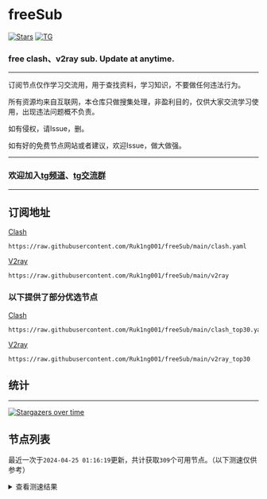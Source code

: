 # freeSub
[![Stars](https://img.shields.io/github/stars/Ruk1ng001/freeSub)](https://github.com/Ruk1ng001/freeSub/stargazers)
[![TG](https://img.shields.io/badge/Telegram-gray?logo=Telegram)](https://t.me/Ruk1ng001)
### free clash、v2ray sub. Update at anytime.

---

订阅节点仅作学习交流用，用于查找资料，学习知识，不要做任何违法行为。

所有资源均来自互联网，本仓库只做搜集处理，非盈利目的，仅供大家交流学习使用，出现违法问题概不负责。

如有侵权，请Issue，删。

如有好的免费节点网站或者建议，欢迎Issue，做大做强。

---

### 欢迎加入[tg频道](https://t.me/Ruk1ng001)、[tg交流群](https://t.me/+-e-b04EE5Cw2NmU1)

---

## 订阅地址
[Clash](https://raw.githubusercontent.com/Ruk1ng001/freeSub/main/clash.yaml)
```
https://raw.githubusercontent.com/Ruk1ng001/freeSub/main/clash.yaml
```
[V2ray](https://raw.githubusercontent.com/Ruk1ng001/freeSub/main/v2ray)
```
https://raw.githubusercontent.com/Ruk1ng001/freeSub/main/v2ray
```
### 以下提供了部分优选节点

[Clash](https://raw.githubusercontent.com/Ruk1ng001/freeSub/main/clash_top30.yaml)
```
https://raw.githubusercontent.com/Ruk1ng001/freeSub/main/clash_top30.yaml
```
[V2ray](https://raw.githubusercontent.com/Ruk1ng001/freeSub/main/v2ray_top30)
```
https://raw.githubusercontent.com/Ruk1ng001/freeSub/main/v2ray_top30
```

## 统计

---

[![Stargazers over time](https://starchart.cc/Ruk1ng001/freeSub.svg)](https://starchart.cc/Ruk1ng001/freeSub)

## 节点列表

最近一次于`2024-04-25 01:16:19`更新，共计获取`309`个可用节点。（以下测速仅供参考）

<details> <summary>查看测速结果</summary>

| 序号 | 节点 | 带宽 | 延迟 |
|:--:|:--:|:--:|:--:|
 | 1 | github.com/Ruk1ng001_1622340209 | 1.20MB/s | 320.00ms |
 | 2 | github.com/Ruk1ng001_30861099 | 1.17MB/s | 456.00ms |
 | 3 | github.com/Ruk1ng001_-1864966559 | 1.10MB/s | 622.00ms |
 | 4 | github.com/Ruk1ng001_149570347 | 1.09MB/s | 475.00ms |
 | 5 | github.com/Ruk1ng001_1304059086 | 1.04MB/s | 675.00ms |
 | 6 | github.com/Ruk1ng001_2094221260 | 1.01MB/s | 802.00ms |
 | 7 | github.com/Ruk1ng001_-1392060987 | 982.51KB/s | 850.00ms |
 | 8 | github.com/Ruk1ng001_-885740457 | 980.83KB/s | 424.00ms |
 | 9 | github.com/Ruk1ng001_-1528334150 | 971.29KB/s | 525.00ms |
 | 10 | github.com/Ruk1ng001_1189348851 | 917.83KB/s | 749.00ms |
 | 11 | github.com/Ruk1ng001_1708283347 | 917.27KB/s | 652.00ms |
 | 12 | github.com/Ruk1ng001_-314328584 | 850.38KB/s | 729.00ms |
 | 13 | github.com/Ruk1ng001_-746861230 | 834.48KB/s | 767.00ms |
 | 14 | github.com/Ruk1ng001_1265275815 | 812.34KB/s | 644.00ms |
 | 15 | github.com/Ruk1ng001_-1642101362 | 795.15KB/s | 904.00ms |
 | 16 | github.com/Ruk1ng001_1234401478 | 789.42KB/s | 1043.00ms |
 | 17 | github.com/Ruk1ng001_1453185792 | 785.34KB/s | 1038.00ms |
 | 18 | github.com/Ruk1ng001_-432031606 | 772.75KB/s | 1071.00ms |
 | 19 | github.com/Ruk1ng001_78544697 | 765.39KB/s | 1052.00ms |
 | 20 | github.com/Ruk1ng001_217553107 | 746.48KB/s | 1073.00ms |
 | 21 | github.com/Ruk1ng001_1051052340 | 737.92KB/s | 1074.00ms |
 | 22 | github.com/Ruk1ng001_34642162 | 727.02KB/s | 1104.00ms |
 | 23 | github.com/Ruk1ng001_-217715252 | 726.65KB/s | 1053.00ms |
 | 24 | github.com/Ruk1ng001_672420405 | 719.22KB/s | 778.00ms |
 | 25 | github.com/Ruk1ng001_1108544810 | 678.34KB/s | 842.00ms |
 | 26 | github.com/Ruk1ng001_517339743 | 678.10KB/s | 1119.00ms |
 | 27 | github.com/Ruk1ng001_2013146544 | 675.11KB/s | 850.00ms |
 | 28 | github.com/Ruk1ng001_405459705 | 665.41KB/s | 921.00ms |
 | 29 | github.com/Ruk1ng001_-1963472985 | 662.48KB/s | 570.00ms |
 | 30 | github.com/Ruk1ng001_-1113766513 | 659.27KB/s | 867.00ms |
 | 31 | github.com/Ruk1ng001_-1848785995 | 650.73KB/s | 1023.00ms |
 | 32 | github.com/Ruk1ng001_1660639752 | 650.19KB/s | 960.00ms |
 | 33 | github.com/Ruk1ng001_-882163439 | 643.33KB/s | 629.00ms |
 | 34 | github.com/Ruk1ng001_1545352290 | 641.48KB/s | 992.00ms |
 | 35 | github.com/Ruk1ng001_-725807403 | 626.79KB/s | 1134.00ms |
 | 36 | github.com/Ruk1ng001_1841188907 | 623.83KB/s | 697.00ms |
 | 37 | github.com/Ruk1ng001_315902490 | 620.18KB/s | 1206.00ms |
 | 38 | github.com/Ruk1ng001_-980798972 | 618.97KB/s | 339.00ms |
 | 39 | github.com/Ruk1ng001_-1295597631 | 614.78KB/s | 1266.00ms |
 | 40 | github.com/Ruk1ng001_643088441 | 607.43KB/s | 1119.00ms |
 | 41 | github.com/Ruk1ng001_-1060717499 | 601.32KB/s | 943.00ms |
 | 42 | github.com/Ruk1ng001_1391223984 | 600.63KB/s | 1151.00ms |
 | 43 | github.com/Ruk1ng001_-360716951 | 597.32KB/s | 853.00ms |
 | 44 | github.com/Ruk1ng001_1218744167 | 590.81KB/s | 924.00ms |
 | 45 | github.com/Ruk1ng001_248952181 | 567.88KB/s | 1205.00ms |
 | 46 | github.com/Ruk1ng001_-1608421029 | 562.74KB/s | 1323.00ms |
 | 47 | github.com/Ruk1ng001_-1410977460 | 560.73KB/s | 995.00ms |
 | 48 | github.com/Ruk1ng001_648588487 | 560.73KB/s | 1283.00ms |
 | 49 | github.com/Ruk1ng001_-943236086 | 558.22KB/s | 921.00ms |
 | 50 | github.com/Ruk1ng001_91389111 | 556.97KB/s | 1167.00ms |
 | 51 | github.com/Ruk1ng001_-1508460034 | 555.79KB/s | 1007.00ms |
 | 52 | github.com/Ruk1ng001_974439543 | 550.51KB/s | 903.00ms |
 | 53 | github.com/Ruk1ng001_1697733170 | 548.20KB/s | 1173.00ms |
 | 54 | github.com/Ruk1ng001_-1981730218 | 546.12KB/s | 1031.00ms |
 | 55 | github.com/Ruk1ng001_1043516510 | 542.96KB/s | 1257.00ms |
 | 56 | github.com/Ruk1ng001_-1432597893 | 542.87KB/s | 1493.00ms |
 | 57 | github.com/Ruk1ng001_1479285153 | 541.18KB/s | 974.00ms |
 | 58 | github.com/Ruk1ng001_-1664927039 | 539.18KB/s | 1256.00ms |
 | 59 | github.com/Ruk1ng001_-505711197 | 525.23KB/s | 1063.00ms |
 | 60 | github.com/Ruk1ng001_1477765778 | 517.68KB/s | 929.00ms |
 | 61 | github.com/Ruk1ng001_1076375240 | 515.02KB/s | 1417.00ms |
 | 62 | github.com/Ruk1ng001_-1761379707 | 513.82KB/s | 1218.00ms |
 | 63 | github.com/Ruk1ng001_-1610690298 | 510.72KB/s | 1117.00ms |
 | 64 | github.com/Ruk1ng001_-951551724 | 509.79KB/s | 1261.00ms |
 | 65 | github.com/Ruk1ng001_1675485028 | 507.74KB/s | 995.00ms |
 | 66 | github.com/Ruk1ng001_-1903884786 | 505.57KB/s | 1037.00ms |
 | 67 | github.com/Ruk1ng001_-1416248414 | 505.07KB/s | 1214.00ms |
 | 68 | github.com/Ruk1ng001_-1076403695 | 503.38KB/s | 1352.00ms |
 | 69 | github.com/Ruk1ng001_-1147564470 | 502.17KB/s | 924.00ms |
 | 70 | github.com/Ruk1ng001_620924739 | 501.54KB/s | 1439.00ms |
 | 71 | github.com/Ruk1ng001_469154745 | 500.02KB/s | 943.00ms |
 | 72 | github.com/Ruk1ng001_-1012206766 | 497.19KB/s | 1091.00ms |
 | 73 | github.com/Ruk1ng001_50509899 | 495.30KB/s | 1059.00ms |
 | 74 | github.com/Ruk1ng001_-1547342265 | 492.63KB/s | 1281.00ms |
 | 75 | github.com/Ruk1ng001_-899982482 | 490.19KB/s | 1248.00ms |
 | 76 | github.com/Ruk1ng001_-1372105984 | 490.12KB/s | 1127.00ms |
 | 77 | github.com/Ruk1ng001_-1459855093 | 488.39KB/s | 924.00ms |
 | 78 | github.com/Ruk1ng001_-102997315 | 486.36KB/s | 1138.00ms |
 | 79 | github.com/Ruk1ng001_1148358779 | 484.77KB/s | 1302.00ms |
 | 80 | github.com/Ruk1ng001_1528973136 | 479.47KB/s | 1768.00ms |
 | 81 | github.com/Ruk1ng001_127774605 | 478.66KB/s | 656.00ms |
 | 82 | github.com/Ruk1ng001_809344480 | 478.05KB/s | 559.00ms |
 | 83 | github.com/Ruk1ng001_1303543440 | 472.84KB/s | 1549.00ms |
 | 84 | github.com/Ruk1ng001_185289708 | 467.97KB/s | 1234.00ms |
 | 85 | github.com/Ruk1ng001_956923357 | 463.91KB/s | 1359.00ms |
 | 86 | github.com/Ruk1ng001_1578342416 | 454.55KB/s | 1196.00ms |
 | 87 | github.com/Ruk1ng001_1276112101 | 454.31KB/s | 1259.00ms |
 | 88 | github.com/Ruk1ng001_2051807734 | 453.50KB/s | 1568.00ms |
 | 89 | github.com/Ruk1ng001_1054120835 | 452.69KB/s | 1232.00ms |
 | 90 | github.com/Ruk1ng001_489497102 | 452.02KB/s | 1664.00ms |
 | 91 | github.com/Ruk1ng001_1767664440 | 451.63KB/s | 1551.00ms |
 | 92 | github.com/Ruk1ng001_-231658095 | 447.07KB/s | 1750.00ms |
 | 93 | github.com/Ruk1ng001_233576226 | 438.96KB/s | 822.00ms |
 | 94 | github.com/Ruk1ng001_2146906324 | 435.88KB/s | 1476.00ms |
 | 95 | github.com/Ruk1ng001_-1405720368 | 430.80KB/s | 1763.00ms |
 | 96 | github.com/Ruk1ng001_-1248491955 | 420.86KB/s | 1560.00ms |
 | 97 | github.com/Ruk1ng001_-296243146 | 420.70KB/s | 1784.00ms |
 | 98 | github.com/Ruk1ng001_1843542469 | 420.40KB/s | 1429.00ms |
 | 99 | github.com/Ruk1ng001_-2035409638 | 418.59KB/s | 1113.00ms |
 | 100 | github.com/Ruk1ng001_-1182257461 | 416.95KB/s | 1569.00ms |
 | 101 | github.com/Ruk1ng001_-162161061 | 414.89KB/s | 1352.00ms |
 | 102 | github.com/Ruk1ng001_-508264275 | 413.63KB/s | 1743.00ms |
 | 103 | github.com/Ruk1ng001_-336821796 | 407.47KB/s | 520.00ms |
 | 104 | github.com/Ruk1ng001_-1022577686 | 398.00KB/s | 1010.00ms |
 | 105 | github.com/Ruk1ng001_-352530556 | 397.54KB/s | 1524.00ms |
 | 106 | github.com/Ruk1ng001_1132634313 | 392.15KB/s | 1426.00ms |
 | 107 | github.com/Ruk1ng001_1713681835 | 392.08KB/s | 1959.00ms |
 | 108 | github.com/Ruk1ng001_-1259910031 | 390.98KB/s | 2185.00ms |
 | 109 | github.com/Ruk1ng001_-15521473 | 390.75KB/s | 1575.00ms |
 | 110 | github.com/Ruk1ng001_434544902 | 386.72KB/s | 1269.00ms |
 | 111 | github.com/Ruk1ng001_1107675649 | 386.49KB/s | 2013.00ms |
 | 112 | github.com/Ruk1ng001_1756145984 | 382.04KB/s | 1667.00ms |
 | 113 | github.com/Ruk1ng001_-1012681528 | 380.76KB/s | 1470.00ms |
 | 114 | github.com/Ruk1ng001_-167904798 | 380.74KB/s | 1555.00ms |
 | 115 | github.com/Ruk1ng001_820141848 | 380.57KB/s | 2060.00ms |
 | 116 | github.com/Ruk1ng001_-168767645 | 378.81KB/s | 1560.00ms |
 | 117 | github.com/Ruk1ng001_1850787292 | 377.76KB/s | 1619.00ms |
 | 118 | github.com/Ruk1ng001_-1408563685 | 377.53KB/s | 2016.00ms |
 | 119 | github.com/Ruk1ng001_-2098973249 | 372.62KB/s | 1301.00ms |
 | 120 | github.com/Ruk1ng001_-605490167 | 370.08KB/s | 1545.00ms |
 | 121 | github.com/Ruk1ng001_1303578646 | 365.67KB/s | 1631.00ms |
 | 122 | github.com/Ruk1ng001_461621737 | 364.37KB/s | 1822.00ms |
 | 123 | github.com/Ruk1ng001_755780082 | 363.90KB/s | 1134.00ms |
 | 124 | github.com/Ruk1ng001_1855943804 | 359.63KB/s | 2105.00ms |
 | 125 | github.com/Ruk1ng001_-982204796 | 359.53KB/s | 2428.00ms |
 | 126 | github.com/Ruk1ng001_-973268451 | 358.84KB/s | 1478.00ms |
 | 127 | github.com/Ruk1ng001_-1447900392 | 357.00KB/s | 1826.00ms |
 | 128 | github.com/Ruk1ng001_1127819878 | 354.08KB/s | 1633.00ms |
 | 129 | github.com/Ruk1ng001_-112516412 | 353.52KB/s | 1791.00ms |
 | 130 | github.com/Ruk1ng001_-422691333 | 351.38KB/s | 1491.00ms |
 | 131 | github.com/Ruk1ng001_737990942 | 347.86KB/s | 2351.00ms |
 | 132 | github.com/Ruk1ng001_215008941 | 347.81KB/s | 1993.00ms |
 | 133 | github.com/Ruk1ng001_-2138721955 | 347.02KB/s | 2104.00ms |
 | 134 | github.com/Ruk1ng001_-1297579895 | 346.85KB/s | 2076.00ms |
 | 135 | github.com/Ruk1ng001_1295306959 | 346.38KB/s | 2087.00ms |
 | 136 | github.com/Ruk1ng001_1791510632 | 346.14KB/s | 842.00ms |
 | 137 | github.com/Ruk1ng001_956416173 | 345.38KB/s | 2329.00ms |
 | 138 | github.com/Ruk1ng001_1002866549 | 344.20KB/s | 1814.00ms |
 | 139 | github.com/Ruk1ng001_-355151149 | 343.57KB/s | 2037.00ms |
 | 140 | github.com/Ruk1ng001_-2132706224 | 342.28KB/s | 1735.00ms |
 | 141 | github.com/Ruk1ng001_1457798644 | 335.70KB/s | 1889.00ms |
 | 142 | github.com/Ruk1ng001_613702070 | 335.44KB/s | 2237.00ms |
 | 143 | github.com/Ruk1ng001_390994783 | 333.58KB/s | 1360.00ms |
 | 144 | github.com/Ruk1ng001_-2083992603 | 333.08KB/s | 1152.00ms |
 | 145 | github.com/Ruk1ng001_1855538875 | 332.36KB/s | 797.00ms |
 | 146 | github.com/Ruk1ng001_-294050148 | 330.95KB/s | 1554.00ms |
 | 147 | github.com/Ruk1ng001_823029180 | 327.17KB/s | 1999.00ms |
 | 148 | github.com/Ruk1ng001_2014569604 | 323.92KB/s | 1885.00ms |
 | 149 | github.com/Ruk1ng001_1036870570 | 322.75KB/s | 1850.00ms |
 | 150 | github.com/Ruk1ng001_-213765393 | 322.70KB/s | 2351.00ms |
 | 151 | github.com/Ruk1ng001_288485358 | 321.61KB/s | 2381.00ms |
 | 152 | github.com/Ruk1ng001_1812061750 | 320.79KB/s | 1609.00ms |
 | 153 | github.com/Ruk1ng001_-126914302 | 318.49KB/s | 1758.00ms |
 | 154 | github.com/Ruk1ng001_-1288451238 | 318.08KB/s | 2406.00ms |
 | 155 | github.com/Ruk1ng001_676081494 | 315.94KB/s | 1207.00ms |
 | 156 | github.com/Ruk1ng001_24015290 | 312.92KB/s | 1185.00ms |
 | 157 | github.com/Ruk1ng001_-1536887674 | 312.56KB/s | 1842.00ms |
 | 158 | github.com/Ruk1ng001_869834999 | 311.05KB/s | 1819.00ms |
 | 159 | github.com/Ruk1ng001_-618823350 | 309.39KB/s | 1868.00ms |
 | 160 | github.com/Ruk1ng001_-406745197 | 306.89KB/s | 1231.00ms |
 | 161 | github.com/Ruk1ng001_-325878939 | 304.51KB/s | 2269.00ms |
 | 162 | github.com/Ruk1ng001_-1649123698 | 303.00KB/s | 2399.00ms |
 | 163 | github.com/Ruk1ng001_145934326 | 299.79KB/s | 2012.00ms |
 | 164 | github.com/Ruk1ng001_-1381294047 | 298.45KB/s | 1898.00ms |
 | 165 | github.com/Ruk1ng001_615813087 | 298.40KB/s | 2046.00ms |
 | 166 | github.com/Ruk1ng001_-247650983 | 297.73KB/s | 969.00ms |
 | 167 | github.com/Ruk1ng001_-429631634 | 297.67KB/s | 897.00ms |
 | 168 | github.com/Ruk1ng001_-540721158 | 297.49KB/s | 1418.00ms |
 | 169 | github.com/Ruk1ng001_-386980286 | 296.91KB/s | 1030.00ms |
 | 170 | github.com/Ruk1ng001_-1037549057 | 295.96KB/s | 2415.00ms |
 | 171 | github.com/Ruk1ng001_-656592061 | 295.67KB/s | 1077.00ms |
 | 172 | github.com/Ruk1ng001_-1298267898 | 291.37KB/s | 1909.00ms |
 | 173 | github.com/Ruk1ng001_-1990456757 | 289.72KB/s | 717.00ms |
 | 174 | github.com/Ruk1ng001_-1624457703 | 281.99KB/s | 2183.00ms |
 | 175 | github.com/Ruk1ng001_-553933340 | 280.17KB/s | 1809.00ms |
 | 176 | github.com/Ruk1ng001_-1908810807 | 278.65KB/s | 1856.00ms |
 | 177 | github.com/Ruk1ng001_749528047 | 274.25KB/s | 2153.00ms |
 | 178 | github.com/Ruk1ng001_509000907 | 273.51KB/s | 1021.00ms |
 | 179 | github.com/Ruk1ng001_540321881 | 271.47KB/s | 967.00ms |
 | 180 | github.com/Ruk1ng001_1223546598 | 267.07KB/s | 2384.00ms |
 | 181 | github.com/Ruk1ng001_1121139230 | 266.11KB/s | 2483.00ms |
 | 182 | github.com/Ruk1ng001_788627129 | 265.03KB/s | 2122.00ms |
 | 183 | github.com/Ruk1ng001_-1992285691 | 262.80KB/s | 1764.00ms |
 | 184 | github.com/Ruk1ng001_1452565874 | 259.45KB/s | 1389.00ms |
 | 185 | github.com/Ruk1ng001_1317557680 | 257.57KB/s | 246.00ms |
 | 186 | github.com/Ruk1ng001_1566077111 | 255.73KB/s | 1117.00ms |
 | 187 | github.com/Ruk1ng001_-102191318 | 255.71KB/s | 1313.00ms |
 | 188 | github.com/Ruk1ng001_1275629138 | 255.13KB/s | 1616.00ms |
 | 189 | github.com/Ruk1ng001_1105010861 | 255.05KB/s | 1745.00ms |
 | 190 | github.com/Ruk1ng001_-1425530055 | 250.00KB/s | 1051.00ms |
 | 191 | github.com/Ruk1ng001_798975496 | 247.41KB/s | 2048.00ms |
 | 192 | github.com/Ruk1ng001_-439876894 | 245.62KB/s | 2285.00ms |
 | 193 | github.com/Ruk1ng001_1618469757 | 242.81KB/s | 1692.00ms |
 | 194 | github.com/Ruk1ng001_-1408388769 | 236.40KB/s | 2229.00ms |
 | 195 | github.com/Ruk1ng001_-2101341721 | 236.12KB/s | 2222.00ms |
 | 196 | github.com/Ruk1ng001_1404508037 | 235.35KB/s | 2283.00ms |
 | 197 | github.com/Ruk1ng001_-71894913 | 232.89KB/s | 1918.00ms |
 | 198 | github.com/Ruk1ng001_-1499399495 | 230.93KB/s | 1558.00ms |
 | 199 | github.com/Ruk1ng001_-1866195546 | 227.01KB/s | 2251.00ms |
 | 200 | github.com/Ruk1ng001_123610043 | 225.07KB/s | 914.00ms |
 | 201 | github.com/Ruk1ng001_103352284 | 224.55KB/s | 1818.00ms |
 | 202 | github.com/Ruk1ng001_-419515231 | 219.95KB/s | 1701.00ms |
 | 203 | github.com/Ruk1ng001_-254726555 | 219.71KB/s | 638.00ms |
 | 204 | github.com/Ruk1ng001_1540494780 | 218.85KB/s | 2188.00ms |
 | 205 | github.com/Ruk1ng001_77254509 | 216.72KB/s | 2175.00ms |
 | 206 | github.com/Ruk1ng001_981293481 | 213.13KB/s | 882.00ms |
 | 207 | github.com/Ruk1ng001_1801842711 | 213.11KB/s | 242.00ms |
 | 208 | github.com/Ruk1ng001_-639113990 | 212.85KB/s | 920.00ms |
 | 209 | github.com/Ruk1ng001_-2050744884 | 211.94KB/s | 585.00ms |
 | 210 | github.com/Ruk1ng001_-845872662 | 211.92KB/s | 554.00ms |
 | 211 | github.com/Ruk1ng001_-1482623560 | 211.92KB/s | 1694.00ms |
 | 212 | github.com/Ruk1ng001_-1571541365 | 209.76KB/s | 1716.00ms |
 | 213 | github.com/Ruk1ng001_-1331837002 | 207.81KB/s | 2148.00ms |
 | 214 | github.com/Ruk1ng001_-958265204 | 206.22KB/s | 1392.00ms |
 | 215 | github.com/Ruk1ng001_1441344122 | 203.46KB/s | 1041.00ms |
 | 216 | github.com/Ruk1ng001_-73158214 | 202.95KB/s | 1780.00ms |
 | 217 | github.com/Ruk1ng001_1022626579 | 202.92KB/s | 2400.00ms |
 | 218 | github.com/Ruk1ng001_128862568 | 199.26KB/s | 1669.00ms |
 | 219 | github.com/Ruk1ng001_838451797 | 198.57KB/s | 1897.00ms |
 | 220 | github.com/Ruk1ng001_27274091 | 198.55KB/s | 2189.00ms |
 | 221 | github.com/Ruk1ng001_1276200866 | 194.82KB/s | 1797.00ms |
 | 222 | github.com/Ruk1ng001_1437141132 | 191.83KB/s | 2294.00ms |
 | 223 | github.com/Ruk1ng001_514694317 | 191.49KB/s | 1194.00ms |
 | 224 | github.com/Ruk1ng001_-2004825780 | 190.85KB/s | 1009.00ms |
 | 225 | github.com/Ruk1ng001_-1180896422 | 189.70KB/s | 2160.00ms |
 | 226 | github.com/Ruk1ng001_1360201207 | 189.59KB/s | 1283.00ms |
 | 227 | github.com/Ruk1ng001_-1296553088 | 184.17KB/s | 1241.00ms |
 | 228 | github.com/Ruk1ng001_-1509249232 | 183.74KB/s | 914.00ms |
 | 229 | github.com/Ruk1ng001_-1002978388 | 183.37KB/s | 1590.00ms |
 | 230 | github.com/Ruk1ng001_947990899 | 180.67KB/s | 1145.00ms |
 | 231 | github.com/Ruk1ng001_348398849 | 178.19KB/s | 1936.00ms |
 | 232 | github.com/Ruk1ng001_-1274676975 | 175.19KB/s | 1393.00ms |
 | 233 | github.com/Ruk1ng001_942873063 | 171.46KB/s | 1303.00ms |
 | 234 | github.com/Ruk1ng001_1388672434 | 170.87KB/s | 1165.00ms |
 | 235 | github.com/Ruk1ng001_1584916375 | 170.52KB/s | 899.00ms |
 | 236 | github.com/Ruk1ng001_-398383811 | 170.29KB/s | 980.00ms |
 | 237 | github.com/Ruk1ng001_-2030407908 | 170.29KB/s | 332.00ms |
 | 238 | github.com/Ruk1ng001_1184940032 | 170.15KB/s | 985.00ms |
 | 239 | github.com/Ruk1ng001_-1319432735 | 169.81KB/s | 348.00ms |
 | 240 | github.com/Ruk1ng001_2041818005 | 168.83KB/s | 1453.00ms |
 | 241 | github.com/Ruk1ng001_884534536 | 168.65KB/s | 231.00ms |
 | 242 | github.com/Ruk1ng001_257108178 | 166.11KB/s | 1724.00ms |
 | 243 | github.com/Ruk1ng001_-593936560 | 164.86KB/s | 2152.00ms |
 | 244 | github.com/Ruk1ng001_-1756876630 | 164.56KB/s | 2766.00ms |
 | 245 | github.com/Ruk1ng001_-812936061 | 162.00KB/s | 1087.00ms |
 | 246 | github.com/Ruk1ng001_-1995948850 | 159.32KB/s | 1252.00ms |
 | 247 | github.com/Ruk1ng001_539087776 | 158.56KB/s | 1944.00ms |
 | 248 | github.com/Ruk1ng001_792274022 | 155.33KB/s | 1120.00ms |
 | 249 | github.com/Ruk1ng001_1848666999 | 152.72KB/s | 1535.00ms |
 | 250 | github.com/Ruk1ng001_661344923 | 149.83KB/s | 1110.00ms |
 | 251 | github.com/Ruk1ng001_63091109 | 147.97KB/s | 1045.00ms |
 | 252 | github.com/Ruk1ng001_-877762697 | 145.86KB/s | 1147.00ms |
 | 253 | github.com/Ruk1ng001_1422041841 | 145.54KB/s | 1733.00ms |
 | 254 | github.com/Ruk1ng001_-1176015740 | 143.71KB/s | 2035.00ms |
 | 255 | github.com/Ruk1ng001_-60611566 | 143.28KB/s | 557.00ms |
 | 256 | github.com/Ruk1ng001_-932963556 | 139.97KB/s | 1126.00ms |
 | 257 | github.com/Ruk1ng001_-1514766132 | 138.23KB/s | 2426.00ms |
 | 258 | github.com/Ruk1ng001_1165015338 | 135.81KB/s | 1556.00ms |
 | 259 | github.com/Ruk1ng001_1460056388 | 135.80KB/s | 753.00ms |
 | 260 | github.com/Ruk1ng001_825517196 | 131.01KB/s | 1409.00ms |
 | 261 | github.com/Ruk1ng001_1214185482 | 127.86KB/s | 386.00ms |
 | 262 | github.com/Ruk1ng001_194184434 | 127.85KB/s | 932.00ms |
 | 263 | github.com/Ruk1ng001_1844541097 | 127.83KB/s | 848.00ms |
 | 264 | github.com/Ruk1ng001_411432096 | 127.44KB/s | 842.00ms |
 | 265 | github.com/Ruk1ng001_-1278548579 | 123.14KB/s | 2434.00ms |
 | 266 | github.com/Ruk1ng001_-1769529956 | 122.17KB/s | 2337.00ms |
 | 267 | github.com/Ruk1ng001_-475651946 | 121.80KB/s | 313.00ms |
 | 268 | github.com/Ruk1ng001_1238333618 | 120.98KB/s | 2014.00ms |
 | 269 | github.com/Ruk1ng001_-1348858616 | 117.68KB/s | 1049.00ms |
 | 270 | github.com/Ruk1ng001_108650940 | 116.21KB/s | 1559.00ms |
 | 271 | github.com/Ruk1ng001_2112254635 | 115.93KB/s | 761.00ms |
 | 272 | github.com/Ruk1ng001_-2025837458 | 114.76KB/s | 1511.00ms |
 | 273 | github.com/Ruk1ng001_-1891711975 | 109.72KB/s | 781.00ms |
 | 274 | github.com/Ruk1ng001_897895180 | 108.07KB/s | 2131.00ms |
 | 275 | github.com/Ruk1ng001_260617188 | 107.92KB/s | 1866.00ms |
 | 276 | github.com/Ruk1ng001_-1271334340 | 105.36KB/s | 721.00ms |
 | 277 | github.com/Ruk1ng001_-969283410 | 104.15KB/s | 712.00ms |
 | 278 | github.com/Ruk1ng001_-615740362 | 102.11KB/s | 1737.00ms |
 | 279 | github.com/Ruk1ng001_-1056459350 | 100.92KB/s | 1339.00ms |
 | 280 | github.com/Ruk1ng001_2007365852 | 99.65KB/s | 1884.00ms |
 | 281 | github.com/Ruk1ng001_-1689549925 | 95.11KB/s | 884.00ms |
 | 282 | github.com/Ruk1ng001_-189471676 | 94.20KB/s | 937.00ms |
 | 283 | github.com/Ruk1ng001_1484293568 | 93.63KB/s | 2309.00ms |
 | 284 | github.com/Ruk1ng001_553937065 | 85.20KB/s | 162.00ms |
 | 285 | github.com/Ruk1ng001_1531621473 | 85.15KB/s | 151.00ms |
 | 286 | github.com/Ruk1ng001_1339701197 | 85.14KB/s | 186.00ms |
 | 287 | github.com/Ruk1ng001_-1423663467 | 85.05KB/s | 263.00ms |
 | 288 | github.com/Ruk1ng001_-1411780224 | 84.85KB/s | 333.00ms |
 | 289 | github.com/Ruk1ng001_-835617193 | 82.06KB/s | 2640.00ms |
 | 290 | github.com/Ruk1ng001_924236053 | 76.50KB/s | 1140.00ms |
 | 291 | github.com/Ruk1ng001_470856959 | 75.98KB/s | 1448.00ms |
 | 292 | github.com/Ruk1ng001_932076029 | 75.11KB/s | 873.00ms |
 | 293 | github.com/Ruk1ng001_1273658322 | 74.73KB/s | 916.00ms |
 | 294 | github.com/Ruk1ng001_777952858 | 71.04KB/s | 503.00ms |
 | 295 | github.com/Ruk1ng001_-102907065 | 70.94KB/s | 1579.00ms |
 | 296 | github.com/Ruk1ng001_1084325022 | 70.03KB/s | 1291.00ms |
 | 297 | github.com/Ruk1ng001_-704925353 | 68.52KB/s | 1683.00ms |
 | 298 | github.com/Ruk1ng001_-772393320 | 67.63KB/s | 1918.00ms |
 | 299 | github.com/Ruk1ng001_-1078623480 | 66.22KB/s | 177.00ms |
 | 300 | github.com/Ruk1ng001_1223380336 | 63.16KB/s | 609.00ms |
 | 301 | github.com/Ruk1ng001_229017943 | 55.81KB/s | 1508.00ms |
 | 302 | github.com/Ruk1ng001_868917623 | 55.76KB/s | 1145.00ms |
 | 303 | github.com/Ruk1ng001_-756824734 | 55.34KB/s | 677.00ms |
 | 304 | github.com/Ruk1ng001_1533705739 | 54.81KB/s | 1719.00ms |
 | 305 |  | N/A | N/A |
 | 306 |  | N/A | N/A |
 | 307 |  | N/A | N/A |
 | 308 |  | N/A | N/A |
 | 309 |  | N/A | N/A |


</details>
